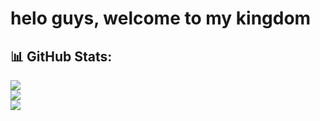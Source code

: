 # helo guys, welcome to my kingdom
## 📊 GitHub Stats:
![](https://github-readme-stats.vercel.app/api?username=AkhmadVeriAlfauzi&theme=radical&hide_border=true&include_all_commits=false&count_private=false)<br/>
![](https://github-readme-streak-stats.herokuapp.com/?user=AkhmadVeriAlfauzi&theme=radical&hide_border=true)<br/>
![](https://github-readme-stats.vercel.app/api/top-langs/?username=AkhmadVeriAlfauzi&theme=radical&hide_border=true&include_all_commits=false&count_private=false&layout=compact)
